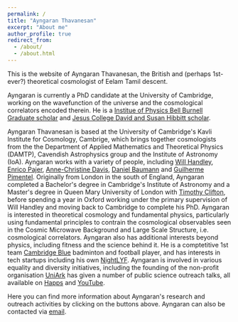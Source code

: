 ```yaml
---
permalink: /
title: "Ayngaran Thavanesan"
excerpt: "About me"
author_profile: true
redirect_from:
  - /about/
  - /about.html
---
```


This is the website of Ayngaran Thavanesan, the British and (perhaps 1st-ever?) theoretical cosmologist of Eelam Tamil descent.

Ayngaran is currently a PhD candidate at the University of Cambridge, working on the wavefunction of the universe and the cosmological correlators encoded therein. He is a [Institue of Physics Bell Burnell Graduate scholar](https://www.iop.org/about/support-grants/bell-burnell-fund/2021-awardees/ayngaran-thavanesan) and [Jesus College David and Susan Hibbitt scholar](https://www.student-funding.cam.ac.uk/jesus-college-david-and-susan-hibbitt-scholarship-202021).

Ayngaran Thavanesan is based at the University of Cambridge's Kavli Institute for Cosmology, Cambrige, which brings together cosmologists from the the Department of Applied Mathematics and Theoretical Physics (DAMTP), Cavendish Astrophysics group and the Institute of Astronomy (IoA). Ayngaran works with a variety of people, including [Will Handley](https://www.kicc.cam.ac.uk/directory/wh260), [Enrico Pajer](https://www.maths.cam.ac.uk/person/ep551), [Anne-Christine Davis](https://www.maths.cam.ac.uk/person/ad107), [Daniel Baumann](http://cosmology.amsterdam/members/daniel-baumann/) and [Guilherme Pimentel](https://www.uva.nl/en/profile/l/e/g.leitepimentel/g.leite-pimentel.html). Originally from London in the south of England, Ayngaran completed a Bachelor's degree in Cambridge's Institute of Astronomy and a Master's degree in Queen Mary University of London with [Timothy Clifton](https://www.qmul.ac.uk/spa/people/academics/profiles/tclifton.html), before spending a year in Oxford working under the primary supervision of Will Handley and moving back to Cambridge to complete his PhD. Ayngaran is interested in theoretical cosmology and fundamental physics, particularly using fundamental principles to contrain the cosmological observables seen in the Cosmic Microwave Background and Large Scale Structure, i.e. cosmological correlators. Ayngaran also has additional interests beyond physics, including fitness and the science behind it. He is a comptetitive 1st team [Cambridge Blue](https://www.bluebirdnews.co.uk/cambridge-badminton-1sts-take-on-loughborough/) badminton and football player, and has interests in tech startups including his own [NightLYF](http://nightlyf.co.uk/). Ayngaran is involved in various equality and diversity initiatives, including the founding of the non-profit organisation [UniArk](https://www.uniark.org/) has given a number of public science outreach talks, all available on [Happs](https://happs.tv/@AyngaranThavanesan) and [YouTube](https://www.youtube.com/results?search_query=Ayngaran+Thavanesan).


Here you can find more information about Ayngaran's research and outreach activities by clicking on the buttons above. Ayngaran can also be contacted via [email](mailto:at735@cantab.ac.uk).
